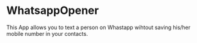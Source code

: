 # WhatsappOpener

This App allows you to text a person on Whastapp wihtout saving his/her mobile number in your contacts.
